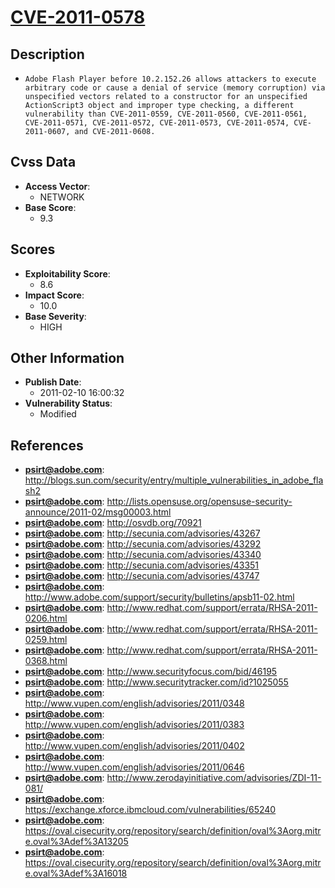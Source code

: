 
# [CVE-2011-0578](http://blogs.sun.com/security/entry/multiple_vulnerabilities_in_adobe_flash2)

## Description

- `Adobe Flash Player before 10.2.152.26 allows attackers to execute arbitrary code or cause a denial of service (memory corruption) via unspecified vectors related to a constructor for an unspecified ActionScript3 object and improper type checking, a different vulnerability than CVE-2011-0559, CVE-2011-0560, CVE-2011-0561, CVE-2011-0571, CVE-2011-0572, CVE-2011-0573, CVE-2011-0574, CVE-2011-0607, and CVE-2011-0608.`

## Cvss Data

- **Access Vector**:
  - NETWORK
- **Base Score**:
  - 9.3

## Scores

- **Exploitability Score**:
  - 8.6
- **Impact Score**:
  - 10.0
- **Base Severity**:
  - HIGH

## Other Information

- **Publish Date**:
  - 2011-02-10 16:00:32
- **Vulnerability Status**:
  - Modified

## References

- **psirt@adobe.com**: http://blogs.sun.com/security/entry/multiple_vulnerabilities_in_adobe_flash2
- **psirt@adobe.com**: http://lists.opensuse.org/opensuse-security-announce/2011-02/msg00003.html
- **psirt@adobe.com**: http://osvdb.org/70921
- **psirt@adobe.com**: http://secunia.com/advisories/43267
- **psirt@adobe.com**: http://secunia.com/advisories/43292
- **psirt@adobe.com**: http://secunia.com/advisories/43340
- **psirt@adobe.com**: http://secunia.com/advisories/43351
- **psirt@adobe.com**: http://secunia.com/advisories/43747
- **psirt@adobe.com**: http://www.adobe.com/support/security/bulletins/apsb11-02.html
- **psirt@adobe.com**: http://www.redhat.com/support/errata/RHSA-2011-0206.html
- **psirt@adobe.com**: http://www.redhat.com/support/errata/RHSA-2011-0259.html
- **psirt@adobe.com**: http://www.redhat.com/support/errata/RHSA-2011-0368.html
- **psirt@adobe.com**: http://www.securityfocus.com/bid/46195
- **psirt@adobe.com**: http://www.securitytracker.com/id?1025055
- **psirt@adobe.com**: http://www.vupen.com/english/advisories/2011/0348
- **psirt@adobe.com**: http://www.vupen.com/english/advisories/2011/0383
- **psirt@adobe.com**: http://www.vupen.com/english/advisories/2011/0402
- **psirt@adobe.com**: http://www.vupen.com/english/advisories/2011/0646
- **psirt@adobe.com**: http://www.zerodayinitiative.com/advisories/ZDI-11-081/
- **psirt@adobe.com**: https://exchange.xforce.ibmcloud.com/vulnerabilities/65240
- **psirt@adobe.com**: https://oval.cisecurity.org/repository/search/definition/oval%3Aorg.mitre.oval%3Adef%3A13205
- **psirt@adobe.com**: https://oval.cisecurity.org/repository/search/definition/oval%3Aorg.mitre.oval%3Adef%3A16018
